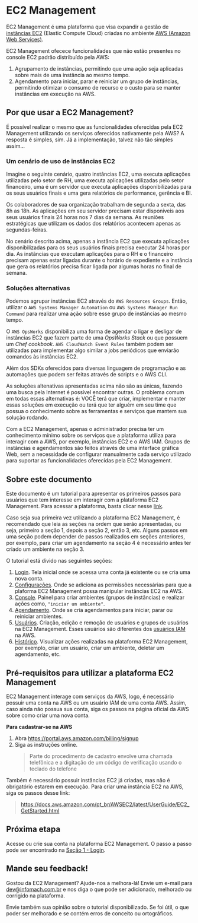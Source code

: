 # EC2 Management

EC2 Management é uma plataforma que visa expandir a gestão de [instâncias EC2](https://docs.aws.amazon.com/pt_br/AWSEC2/latest/UserGuide/ec2-instances-and-amis.html) (Elastic Compute Cloud) criadas no ambiente [AWS (Amazon Web Services)](https://aws.amazon.com/pt/what-is-aws/).

EC2 Management ofecece funcionalidades que não estão presentes no console EC2 padrão distribuído pela AWS:

1. Agrupamento de instâncias, permitindo que uma ação seja aplicadas sobre mais de uma instância ao mesmo tempo.
2. Agendamento para iniciar, parar e reiniciar um grupo de instâncias, permitindo otimizar o consumo de recurso e o custo para se manter instâncias em execução na AWS.

## Por que usar a EC2 Management?

É possível realizar o mesmo que as funcionalidades oferecidas pela EC2 Management utilizando os serviços oferecidos nativamente pela AWS?
A resposta é simples, sim. Já a implementação, talvez não tão simples assim...

### Um cenário de uso de instâncias EC2

Imagine o seguinte cenário, quatro instâncias EC2, uma executa aplicações utilizadas pelo setor de RH, uma executa aplicações utilizadas pelo setor financeiro, uma é um servidor que executa aplicações disponibilizadas para os seus usuários finais e uma gera relatórios de performance, gerência e BI.

Os colaboradores de sua organização trabalham de segunda a sexta, das 8h as 18h.
As aplicações em seu servidor precisam estar disponiveis aos seus usuários finais 24 horas nos 7 dias da semana.
As reuniões estratégicas que utilizam os dados dos relatórios acontecem apenas as segundas-feiras.

No cenário descrito acima, apenas a instância EC2 que executa aplicações disponibilizadas para os seus usuários finais precisa executar 24 horas por dia.
As instâncias que executam aplicações para o RH e o financeiro precisam apenas estar ligadas durante o horário de expediente e a instância que gera os relatórios precisa ficar ligada por algumas horas no final de semana.

### Soluções alternativas

Podemos agrupar instâncias EC2 através do `AWS Resources Groups`.
Então, utilizar o `AWS Systems Manager Automation` ou `AWS Systems Manager Run Command` para realizar uma ação sobre esse grupo de instâncias ao mesmo tempo.

O `AWS OpsWorks` disponibiliza uma forma de agendar o ligar e desligar de instâncias EC2 que fazem parte de uma _OpsWorks Stack_ ou que possuem um _Chef cookbook_.
`AWS CloudWatch Event Rules` também podem ser utilizadas para implementar algo similar a jobs periódicos que enviarão comandos às instâncias EC2.

Além dos SDKs oferecidos para diversas linguagem de programação e as automações que podem ser feitas através de scripts e o AWS CLI.

As soluções altenativas apresentadas acima não são as únicas, fazendo uma busca pela Internet é possível encontrar outras. O problema comum em todas essas alternativas é: VOCÊ terá que criar, implementar e manter essas soluções em execução ou terá que ter alguém em seu time que possua o conhecimento sobre as ferramentas e serviços que mantem sua solução rodando.

Com a EC2 Management, apenas o administrador precisa ter um conhecimento mínimo sobre os serviços que a plataforma utiliza para interagir com a AWS, por exemplo, instâncias EC2 e o AWS IAM.
Grupos de instâncias e agendamentos são feitos através de uma interface gráfica Web, sem a necessidade de configurar manualmente cada serviço utilizado para suportar as funcionalidades oferecidas pela EC2 Management.

## Sobre este documento

Este documento é um tutorial para apresentar os primeiros passos para usuários que tem interesse em interagir com a plataforma EC2 Management. Para acessar a plataforma, basta clicar nesse [link](http://ec2.manager.infomach.s3-website-us-east-1.amazonaws.com/login).

Caso seja sua primeira vez utilizando a plataforma EC2 Management, é recomendado que leia as seções na ordem que serão apresentadas, ou seja, primeiro a seção 1, depois a seção 2, então 3, etc.
Alguns passos em uma seção podem depender de passos realizados em seções anteriores, por exemplo, para criar um agendamento na seção 4 é necessário antes ter criado um ambiente na seção 3.

O tutorial está divido nas seguintes seções:

1. [Login](docs/login/LOGIN.md). Tela inicial onde se acessa uma conta já existente ou se cria uma nova conta.
2. [Configurações](docs/settings/SETTINGS.md). Onde se adiciona as permissões necessárias para que a plaforma EC2 Management possa manipular instâncias EC2 na AWS.
3. [Console](docs/console/CONSOLE.md). Painel para criar ambientes (grupos de instâncias) e realizar ações como, `"iniciar um ambiente"`.
4. [Agendamento](docs/scheduling/SCHEDULING.md). Onde se cria agendamentos para iniciar, parar ou reiniciar ambientes.
5. [Usuários](docs/users/USERS.md). Criação, edição e remoção de usuários e grupos de usuários na EC2 Management. Esses usuários são diferentes dos [usuários IAM](https://docs.aws.amazon.com/pt_br/IAM/latest/UserGuide/id_users.html) na AWS.
6. [Histórico](docs/history/HISTORY.md). Visualizar ações realizadas na plataforma EC2 Management, por exemplo, criar um usuário, criar um ambiente, deletar um agendamento, etc.

## Pré-requisitos para utilizar a plataforma EC2 Management

EC2 Management interage com serviços da AWS, logo, é necessário possuir uma conta na AWS ou um usuário IAM de uma conta AWS. Assim, caso ainda não possua sua conta, siga os passos na página oficial da AWS sobre como criar uma nova conta.

**Para cadastrar-se na AWS**

1. Abra https://portal.aws.amazon.com/billing/signup
2. Siga as instruções online.
   > Parte do procedimento de cadastro envolve uma chamada telefônica e a digitação de um código de verificação usando o teclado do telefone

Também é necessário possuir instâncias EC2 já criadas, mas não é obrigatório estarem em execução. Para criar uma instância EC2 na AWS, siga os passos desse link:

> https://docs.aws.amazon.com/pt_br/AWSEC2/latest/UserGuide/EC2_GetStarted.html

## Próxima etapa

Acesse ou crie sua conta na plataforma EC2 Management. O passo a passo pode ser encontrado na [Seção 1 - Login](docs/login/LOGIN.md).

## Mande seu feedback!

Gostou da EC2 Management? Ajude-nos a melhora-lá!
Envie um e-mail para [dev@infomach.com.br](mailto:dev@infomach.com.br) e nos diga o que pode ser adicionado, melhorado ou corrigido na plataforma.

Envie também sua opinião sobre o tutorial disponibilizado. Se foi útil, o que poder ser melhorado e se contém erros de conceito ou ortográficos.
